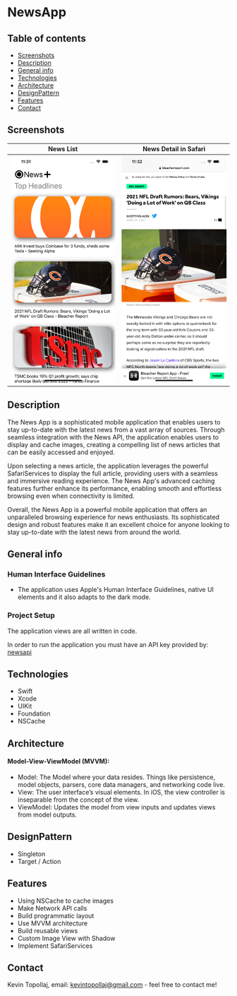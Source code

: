 # NewsApp

## Table of contents
* [Screenshots](#screenshots)
* [Description](#description)
* [General info](#general-info)
* [Technologies](#technologies)
* [Architecture](#architecture)
* [DesignPattern](#designpattern)
* [Features](#features)
* [Contact](#contact)


## Screenshots

News List            |  News Detail in Safari
:-------------------------:|:-------------------------:
<img src="./img/S1.png" width="300"> | <img src="./img/S2.png" width="300">



## Description

The News App is a sophisticated mobile application that enables users to stay up-to-date with the latest news from a vast array of sources. Through seamless integration with the News API, the application enables users to display and cache images, creating a compelling list of news articles that can be easily accessed and enjoyed.

Upon selecting a news article, the application leverages the powerful SafariServices to display the full article, providing users with a seamless and immersive reading experience. The News App's advanced caching features further enhance its performance, enabling smooth and effortless browsing even when connectivity is limited.

Overall, the News App is a powerful mobile application that offers an unparalleled browsing experience for news enthusiasts. Its sophisticated design and robust features make it an excellent choice for anyone looking to stay up-to-date with the latest news from around the world.
## General info

### Human Interface Guidelines
* The application uses Apple's Human Interface Guidelines, native UI elements and it also adapts to the dark mode.

### Project Setup
The application views are all written in code.

In order to run the application you must have an API key provided by: [newsapi](https://newsapi.org/)



## Technologies
* Swift
* Xcode
* UIKit
* Foundation
* NSCache

## Architecture
#### Model-View-ViewModel (MVVM):
* Model: 
The Model where your data resides. Things like persistence, model objects, parsers, core data managers, and networking code live.
* View:
The user interface’s visual elements. In iOS, the view controller is inseparable from the concept of the view.
* ViewModel:
Updates the model from view inputs and updates views from model outputs.

## DesignPattern

* Singleton
* Target / Action

## Features

* Using NSCache to cache images
* Make Network API calls
* Build programmatic layout
* Use MVVM architecture
* Build reusable views
* Custom Image View with Shadow
* Implement SafariServices

## Contact
Kevin Topollaj, email: kevintopollaj@gmail.com - feel free to contact me!
